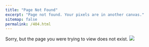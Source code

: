 ```yaml
---
title: "Page Not Found"
excerpt: "Page not found. Your pixels are in another canvas."
sitemap: false
permalink: /404.html
---
```


Sorry, but the page you were trying to view does not exist.
![](https://encrypted-tbn0.gstatic.com/images?q=tbn:ANd9GcSySt7WcNYvhKKlth9PL83GACiqatOz8kqRnw&usqp=CAU)